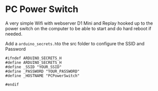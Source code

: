 # PC Power Switch

A very simple Wifi with webserver D1 Mini and Replay hooked up to the power switch on the computer to be able to start and do hard reboot if needed.

Add a `arduino_secrets.h`to the src folder to configure the SSID and Password

```
#ifndef ARDUINO_SECRETS_H
#define ARDUINO_SECRETS_H
#define _SSID "YOUR_SSID"
#define _PASSWORD "YOUR_PASSWORD"
#define _HOSTNAME "PCPowerSwitch"

#endif
```